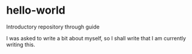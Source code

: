 # hello-world
Introductory repository through guide

I was asked to write a bit about myself, so I shall write that I am currently writing this.

